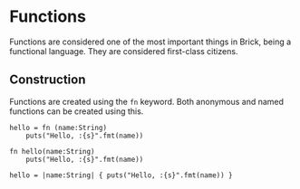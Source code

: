 # Functions
Functions are considered one of the most important things in Brick, being a functional language. They are considered first-class citizens.

## Construction
Functions are created using the `fn` keyword. Both anonymous and named functions can be created using this.

```brick
hello = fn (name:String)
	puts("Hello, :{s}".fmt(name))

fn hello(name:String)
	puts("Hello, :{s}".fmt(name))

hello = |name:String| { puts("Hello, :{s}".fmt(name)) }
```
